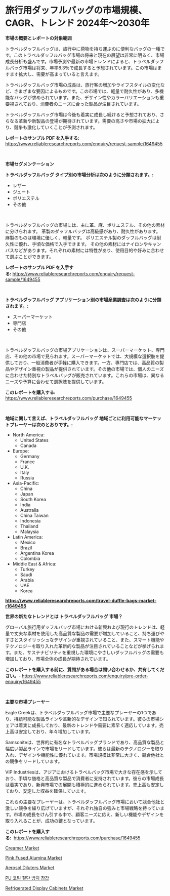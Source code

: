 <p><h1>旅行用ダッフルバッグの市場規模、CAGR、トレンド 2024年〜2030年</h1></p><p><strong>市場の概要とレポートの対象範囲</strong></p>
<p><p>トラベルダッフルバッグは、旅行中に荷物を持ち運ぶのに便利なバッグの一種です。このトラベルダッフルバッグ市場の将来と現在の展望は非常に明るく、市場成長分析も盛んです。市場予測や最新の市場トレンドによると、トラベルダッフルバッグ市場は将来、年率8.3％で成長すると予想されています。この市場はますます拡大し、需要が高まっていると言えます。</p><p>トラベルダッフルバッグ市場の成長は、旅行客の増加やライフスタイルの変化など、さまざまな要因によるものです。この市場では、軽量で耐久性があり、多機能なバッグが求められています。また、デザイン性やカラーバリエーションも重要視されており、消費者のニーズに合った製品が注目されています。</p><p>トラベルダッフルバッグ市場は今後も着実に成長し続けると予想されており、さらなる革新や新製品の登場が期待されています。需要の高さや市場の拡大により、競争も激化していくことが予測されます。</p></p>
<p><strong>レポートのサンプル PDF を入手する:</strong> <a href="https://www.reliableresearchreports.com/enquiry/request-sample/1649455">https://www.reliableresearchreports.com/enquiry/request-sample/1649455</a></p>
<p>&nbsp;</p>
<p><strong>市場セグメンテーション</strong></p>
<p><strong>トラベルダッフルバッグ タイプ別の市場分析は次のように分類されます。:</strong></p>
<p><ul><li>レザー</li><li>ジュート</li><li>ポリエステル</li><li>その他</li></ul></p>
<p>&nbsp;</p>
<p><p>トラベルダッフルバッグの市場には、主に革、麻、ポリエステル、その他の素材に分けられます。 革製のダッフルバッグは高級感があり、耐久性があります。 麻製のものは環境に優しく、軽量です。 ポリエステル製のダッフルバッグは耐久性に優れ、手頃な価格で入手できます。 その他の素材にはナイロンやキャンバスなどがあります。それぞれの素材には特性があり、使用目的や好みに合わせて選ぶことができます。</p></p>
<p><strong>レポートのサンプル PDF を入手する:</strong>&nbsp;<a href="https://www.reliableresearchreports.com/enquiry/request-sample/1649455">https://www.reliableresearchreports.com/enquiry/request-sample/1649455</a></p>
<p>&nbsp;</p>
<p><strong> トラベルダッフルバッグ アプリケーション別の市場産業調査は次のように分類されます。:</strong></p>
<p><ul><li>スーパーマーケット</li><li>専門店</li><li>その他</li></ul></p>
<p>&nbsp;</p>
<p><p>トラベルダッフルバッグの市場アプリケーションは、スーパーマーケット、専門店、その他の市場で見られます。スーパーマーケットでは、大規模な選択肢を提供しており、一般消費者が手軽に購入できます。一方、専門店では、高品質の製品やデザイン重視の製品が提供されています。その他の市場では、個人のニーズに合わせた特別なトラベルバッグが販売されています。これらの市場は、異なるニーズや予算に合わせて選択肢を提供しています。</p></p>
<p><strong>このレポートを購入する:</strong>&nbsp; <a href="https://www.reliableresearchreports.com/purchase/1649455">https://www.reliableresearchreports.com/purchase/1649455</a></p>
<p>&nbsp;</p>
<p><strong>地域に関して言えば、トラベルダッフルバッグ 地域ごとに利用可能なマーケットプレーヤーは次のとおりです。:</strong></p>
<p><ul>
    <li>
        North America:
        <ul>
            <li>United States</li>
            <li>Canada</li>
        </ul>
    </li>
    <li>
        Europe:
        <ul>
            <li>Germany</li>
            <li>France</li>
            <li>U.K.</li>
            <li>Italy</li>
            <li>Russia</li>
        </ul>
    </li>
    <li>
        Asia-Pacific:
        <ul>
            <li>China</li>
            <li>Japan</li>
            <li>South Korea</li>
            <li>India</li>
            <li>Australia</li>
            <li>China Taiwan</li>
            <li>Indonesia</li>
            <li>Thailand</li>
            <li>Malaysia</li>
        </ul>
    </li>
    <li>
        Latin America:
        <ul>
            <li>Mexico</li>
            <li>Brazil</li>
            <li>Argentina Korea</li>
            <li>Colombia</li>
        </ul>
    </li>
    <li>
        Middle East & Africa:
        <ul>
            <li>Turkey</li>
            <li>Saudi</li>
            <li>Arabia</li>
            <li>UAE</li>
            <li>Korea</li>
        </ul>
    </li>
    </ul></p>
<p><strong><a href="https://www.reliableresearchreports.com/travel-duffle-bags-market-r1649455">https://www.reliableresearchreports.com/travel-duffle-bags-market-r1649455</a></strong>&nbsp;</p>
<p><strong>世界の新たなトレンドとは トラベルダッフルバッグ 市場？</strong></p>
<p><p>グローバル旅行用ダッフルバッグ市場における新興および現行のトレンドは、軽量で丈夫な素材を使用した高品質な製品の需要が増加していること、持ち運びやすさとスタイリッシュなデザインが重視されていること、また、スマート機能やテクノロジーを取り入れた革新的な製品が注目されていることなどが挙げられます。また、サステナビリティを重視した環境にやさしいダッフルバッグの需要も増加しており、市場全体の成長が期待されています。</p></p>
<p><strong>このレポートを購入する前に、質問がある場合は問い合わせるか、共有してください。</strong>- <a href="https://www.reliableresearchreports.com/enquiry/pre-order-enquiry/1649455">https://www.reliableresearchreports.com/enquiry/pre-order-enquiry/1649455</a></p>
<p>&nbsp;</p>
<p><strong>主要な市場プレーヤー</strong></p>
<p><p>Eagle Creekは、トラベルダッフルバッグ市場で主要なプレーヤーの1つであり、持続可能な製品ラインや革新的なデザインで知られています。彼らの市場シェアは着実に成長しており、最新のトレンドや需要に素早く適応しています。売上高は安定しており、年々増加しています。</p><p>Samsoniteは、世界的に有名なトラベルバッグブランドであり、高品質な製品と幅広い製品ラインで市場をリードしています。彼らは最新のテクノロジーを取り入れ、デザインや機能性に優れています。市場規模は非常に大きく、競合他社との競争をリードしています。</p><p>VIP Industriesは、アジアにおけるトラベルバッグ市場で大きな存在感を示しており、手頃な価格と高品質な製品で消費者に支持されています。彼らの市場成長は着実であり、新興市場での展開も積極的に進められています。売上高も安定しており、安定した収益を確保しています。</p><p>これらの主要なプレーヤーは、トラベルダッフルバッグ市場において競合他社と激しい競争を繰り広げていますが、それぞれ独自の強みと市場戦略を持っています。市場の成長をけん引する中で、顧客ニーズに応え、新しい機能やデザインを取り入れることが、成功の鍵となっています。</p></p>
<p><strong>このレポートを購入する:</strong>&nbsp;&nbsp;<a href="https://www.reliableresearchreports.com/purchase/1649455">https://www.reliableresearchreports.com/purchase/1649455</a></p>
<p><p><a href="https://natural-crush-b99.notion.site/Creamer-Market-Focuses-on-Market-Share-Size-and-Projected-Forecast-Till-2031-93865ac3f3c84419b8d0664e80b835e2">Creamer Market</a></p><p><a href="https://issuu.com/reportprime-2/docs/pink-fused-alumina-market-size-2030.pptx">Pink Fused Alumina Market</a></p><p><a href="https://view.publitas.com/reportprime-1/aerosol-diluters-market-analysis-and-sze-forecasted-for-period-from-2024-to-2031/">Aerosol Diluters Market</a></p><p><a href="https://github.com/vs10l4sfg5c/Market-Research-Report-List-1/blob/main/740190126120.md">PU 코팅 절단 방지 장갑</a></p><p><a href="https://github.com/Krish2023na/Market-Research-Report-List-4/blob/main/refrigerated-display-cabinets-market.md">Refrigerated Display Cabinets Market</a></p></p>